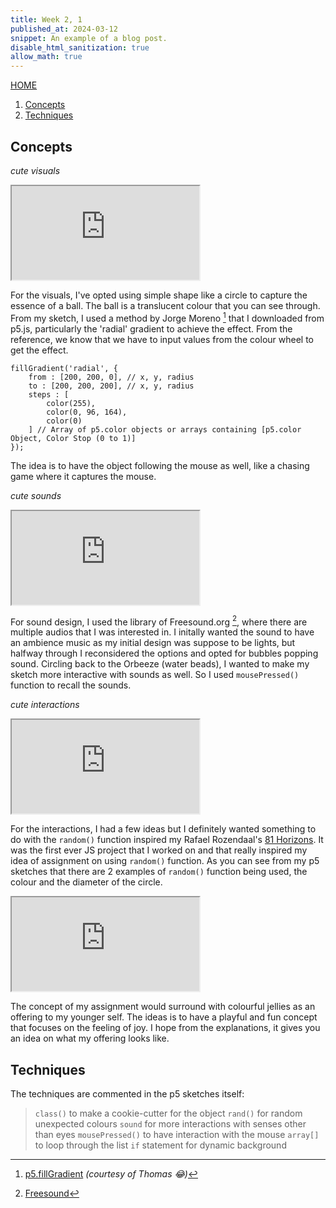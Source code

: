 ```yaml
---
title: Week 2, 1
published_at: 2024-03-12
snippet: An example of a blog post.
disable_html_sanitization: true
allow_math: true
---
```

[HOME](https://kc-yeo-creative-co-37.deno.dev/)

1. [Concepts](#concepts)
2. [Techniques](#techniques)

## Concepts

*cute visuals*

<iframe id="cute_visuals" src="https://editor.p5js.org/KC-Yeo/full/6lDkLMXh5"></iframe>

<script type="module">

    const iframe  = document.getElementById (`cute_visuals`)
    iframe.width  = iframe.parentNode.scrollWidth
    iframe.height = iframe.width * 9 / 16 + 42

</script>

For the visuals, I've opted using simple shape like a circle to capture the essence of a ball. The ball is a translucent colour that you can see  through. From my sketch, I used a method by Jorge Moreno [^1] that I downloaded from p5.js, particularly the 'radial' gradient to achieve the effect. From the reference, we know that we have to input values from the colour wheel to get the effect. 

```
fillGradient('radial', {
    from : [200, 200, 0], // x, y, radius
    to : [200, 200, 200], // x, y, radius
    steps : [
        color(255),
        color(0, 96, 164),
        color(0)
    ] // Array of p5.color objects or arrays containing [p5.color Object, Color Stop (0 to 1)]
});

```
The idea is to have the object following the mouse as well, like a chasing game where it captures the mouse. 

[^1]: [p5.fillGradient](https://shorturl.at/FXooo) *(courtesy of Thomas :joy:)*

*cute sounds*

<iframe id="cute_sounds" src="https://editor.p5js.org/KC-Yeo/full/ykk4TKOMl"></iframe>

<script type="module">

    const iframe  = document.getElementById (`cute_sounds`)
    iframe.width  = iframe.parentNode.scrollWidth
    iframe.height = iframe.width * 9 / 16 + 42

</script>

For sound design, I used the library of Freesound.org [^2], where there are multiple audios that I was interested in. I initally wanted the sound to have an ambience music as my initial design was suppose to be lights, but halfway through I reconsidered the options and opted for bubbles popping sound. Circling back to the Orbeeze (water beads), I wanted to make my sketch more interactive with sounds as well. So I used `mousePressed()` function to recall the sounds. 

[^2]: [Freesound](https://freesound.org/people/Funky_Audio/sounds/698818/?)

*cute interactions*

<iframe id="cute_interactions" src="https://editor.p5js.org/KC-Yeo/full/dZEN1vi1T"></iframe>

<script type="module">

    const iframe  = document.getElementById (`cute_interactions`)
    iframe.width  = iframe.parentNode.scrollWidth
    iframe.height = iframe.width * 9 / 16 + 42

</script>

For the interactions, I had a few ideas but I definitely wanted something to do with the `random()` function inspired my Rafael Rozendaal's [81 Horizons](https://www.newrafael.com/81-horizons/). It was the first ever JS project that I worked on and that really inspired my idea of assignment on using `random()` function. As you can see from my p5 sketches that there are 2 examples of `random()` function being used, the colour and the diameter of the circle.

<iframe id="random()" src="https://editor.p5js.org/KC-Yeo/full/jZ5FDqAet"></iframe>

<script type="module">

    const iframe  = document.getElementById (`random()`)
    iframe.width  = iframe.parentNode.scrollWidth
    iframe.height = iframe.width * 9 / 16 + 42

</script>

The concept of my assignment would surround with colourful jellies as an offering to my younger self. The ideas is to have a playful and fun concept that focuses on the feeling of joy. I hope from the explanations, it gives you an idea on what my offering looks like.

## Techniques

The techniques are commented in the p5 sketches itself:
> `class()` to make a cookie-cutter for the object
> `rand()` for random unexpected colours
> `sound` for more interactions with senses other than eyes
> `mousePressed()` to have interaction with the mouse
>`array[]` to loop through the list 
> `if` statement for dynamic background